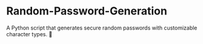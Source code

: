 # Random-Password-Generation
A Python script that generates secure random passwords with customizable character types. 🚀
